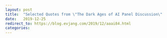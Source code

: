 ```yaml
---
layout: post
title:  "Selected Quotes from \"The Dark Ages of AI Panel Discussion\" (1984)"
date:   2019-12-25
redirect_to: https://blog.evjang.com/2019/12/aaai84.html
categories:
---
```

